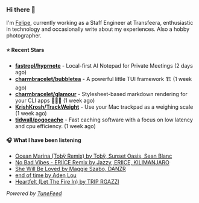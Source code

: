 ### Hi there 👋

I'm [Felipe](https://felipevm.com), currently working as a Staff Engineer at Transfeera, enthusiastic in technology and occasionally write about my experiences. Also a hobby photographer.

#### ⭐ Recent Stars
- **[fastrepl/hyprnote](https://github.com/fastrepl/hyprnote)** - Local-first AI Notepad for Private Meetings (2 days ago)
- **[charmbracelet/bubbletea](https://github.com/charmbracelet/bubbletea)** - A powerful little TUI framework 🏗 (1 week ago)
- **[charmbracelet/glamour](https://github.com/charmbracelet/glamour)** - Stylesheet-based markdown rendering for your CLI apps 💇🏻‍♀️ (1 week ago)
- **[KrishKrosh/TrackWeight](https://github.com/KrishKrosh/TrackWeight)** - Use your Mac trackpad as a weighing scale (1 week ago)
- **[tidwall/pogocache](https://github.com/tidwall/pogocache)** - Fast caching software with a focus on low latency and cpu efficiency. (1 week ago)

#### 🎧 What I have been listening
- [Ocean Marina (Tobÿ Remix) by Tobÿ, Sunset Oasis, Sean Blanc](https://open.spotify.com/track/5AvFqeWMSW0GJrp4sJAfKE)
- [No Bad Vibes - ERIICE Remix by Jazzy, ERIICE, KILIMANJARO](https://open.spotify.com/track/6gwYieTnrOoVYl5nQ42pSq)
- [She Will Be Loved by Maggie Szabo, DANZR](https://open.spotify.com/track/40P6esPzbEV4IxGL4sRR4Z)
- [end of time by Aden Lou](https://open.spotify.com/track/4Afvn5sFEU1Ch377rXf7F1)
- [Heartfelt (Let The Fire In) by TRIP RGAZZI](https://open.spotify.com/track/2QM4kcnuayYjtE1tp8xYPC)

_Powered by [TuneFeed](https://tunefeed.app?ref=github.com)_
